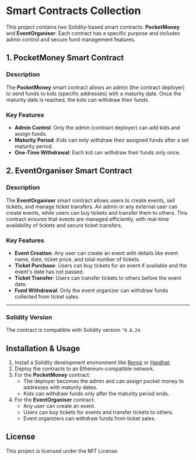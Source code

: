 # Smart Contracts Collection

This project contains two Solidity-based smart contracts: **PocketMoney** and **EventOrganiser**. Each contract has a specific purpose and includes admin control and secure fund management features.

## 1. PocketMoney Smart Contract

### Description

The **PocketMoney** smart contract allows an admin (the contract deployer) to send funds to kids (specific addresses) with a maturity date. Once the maturity date is reached, the kids can withdraw their funds.

### Key Features

- **Admin Control**: Only the admin (contract deployer) can add kids and assign funds.
- **Maturity Period**: Kids can only withdraw their assigned funds after a set maturity period.
- **One-Time Withdrawal**: Each kid can withdraw their funds only once.

## 2. EventOrganiser Smart Contract

### Description

The **EventOrganiser** smart contract allows users to create events, sell tickets, and manage ticket transfers. An admin or any external user can create events, while users can buy tickets and transfer them to others. This contract ensures that events are managed efficiently, with real-time availability of tickets and secure ticket transfers.

### Key Features

- **Event Creation**: Any user can create an event with details like event name, date, ticket price, and total number of tickets.
- **Ticket Purchase**: Users can buy tickets for an event if available and the event's date has not passed.
- **Ticket Transfer**: Users can transfer tickets to others before the event date.
- **Fund Withdrawal**: Only the event organizer can withdraw funds collected from ticket sales.

---

### Solidity Version

The contract is compatible with Solidity version `^0.8.24`.

## Installation & Usage

1. Install a Solidity development environment like [Remix](https://remix.ethereum.org) or [Hardhat](https://hardhat.org).
2. Deploy the contracts to an Ethereum-compatible network.
3. For the **PocketMoney** contract:
   - The deployer becomes the admin and can assign pocket money to addresses with maturity dates.
   - Kids can withdraw funds only after the maturity period ends.
4. For the **EventOrganiser** contract:
   - Any user can create an event.
   - Users can buy tickets for events and transfer tickets to others.
   - Event organizers can withdraw funds from ticket sales.

## License

This project is licensed under the MIT License.
